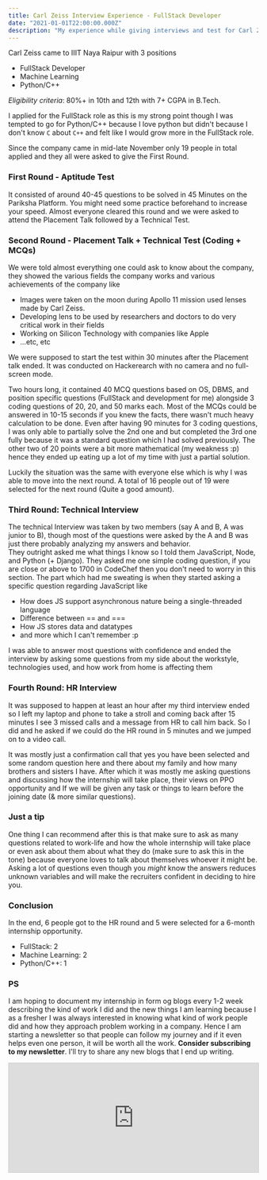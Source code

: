 ```yaml
---
title: Carl Zeiss Interview Experience - FullStack Developer
date: "2021-01-01T22:00:00.000Z"
description: "My experience while giving interviews and test for Carl Zeiss which came to our campus"
---
```


Carl Zeiss came to IIIT Naya Raipur with 3 positions 
- FullStack Developer 
- Machine Learning 
- Python/C++ 

*Eligibility criteria*: 80%+ in 10th and 12th with 7+ CGPA in B.Tech.

I applied for the FullStack role as this is my strong point though I was tempted to go for Python/C++ because I love python but didn't because I don't know `C` about `C++` and felt like I would grow more in the FullStack role. 

Since the company came in mid-late November only 19 people in total applied and they all were asked to give the First Round.

### First Round - Aptitude Test
It consisted of around 40-45 questions to be solved in 45 Minutes on the Pariksha Platform. You might need some practice beforehand to increase your speed. Almost everyone cleared this round and we were asked to attend the Placement Talk followed by a Technical Test.

### Second Round - Placement Talk + Technical Test (Coding + MCQs) 
We were told almost everything one could ask to know about the company, they showed the various fields the company works and various achievements of the company like 
- Images were taken on the moon during Apollo 11 mission used lenses made by Carl Zeiss. 
- Developing lens to be used by researchers and doctors to do very critical work in their fields  
- Working on Silicon Technology with companies like Apple
- ...etc, etc

We were supposed to start the test within 30 minutes after the Placement talk ended. It was conducted on Hackerearch with no camera and no full-screen mode.

Two hours long, it contained 40 MCQ questions based on OS, DBMS, and position specific questions (FullStack and development for me) alongside 3 coding questions of 20, 20, and 50 marks each. Most of the MCQs could be answered in 10-15 seconds if you knew the facts, there wasn't much heavy calculation to be done. Even after having 90 minutes for 3 coding questions, I was only able to partially solve the 2nd one and but completed the 3rd one fully because it was a standard question which I had solved previously. The other two of 20 points were a bit more mathematical (my weakness :p) hence they ended up eating up a lot of my time with just a partial solution.

Luckily the situation was the same with everyone else which is why I was able to move into the next round. A total of 16 people out of 19 were selected for the next round (Quite a good amount). 

### Third Round: Technical Interview 
The technical Interview was taken by two members (say A and B, A was junior to B), though most of the questions were asked by the A and B was just there probably analyzing my answers and behavior.   
They outright asked me what things I know so I told them JavaScript, Node, and Python (+ Django). 
They asked me one simple coding question, if you are close or above to 1700 in CodeChef then you don't need to worry in this section. The part which had me sweating is when they started asking a specific question regarding JavaScript like 
- How does JS support asynchronous nature being a single-threaded language 
- Difference between == and === 
- How JS stores data and datatypes 
- and more which I can't remember :p 

I was able to answer most questions with confidence and ended the interview by asking some questions from my side about the workstyle, technologies used, and how work from home is affecting them

### Fourth Round: HR Interview 
It was supposed to happen at least an hour after my third interview ended so I left my laptop and phone to take a stroll and coming back after 15 minutes I see 3 missed calls and a message from HR to call him back. So I did and he asked if we could do the HR round in 5 minutes and we jumped on to a video call.  

It was mostly just a confirmation call that yes you have been selected and some random question here and there about my family and how many brothers and sisters I have. After which it was mostly me asking questions and discussing how the internship will take place, their views on PPO opportunity and If we will be given any task or things to learn before the joining date (& more similar questions).

### Just a tip

One thing I can recommend after this is that make sure to ask as many questions related to work-life and how the whole internship will take place or even ask about them about what they do (make sure to ask this in the tone) because everyone loves to talk about themselves whoever it might be.   Asking a lot of questions even though you *might* know the answers reduces unknown variables and will make the recruiters confident in deciding to hire you. 

### Conclusion

In the end, 6 people got to the HR round and 5 were selected for a 6-month internship opportunity. 
- FullStack: 2
- Machine Learning: 2 
- Python/C++: 1

### PS 
I am hoping to document my internship in form og blogs every 1-2 week describing the kind of work I did and the new things I am learning because I as a fresher I was always interested in knowing what kind of work people did and how they approach problem working in a company. Hence I am starting a newsletter so that people can follow my journey and if it even helps even one person, it will be worth all the work. **Consider subscribing to my newsletter**. I'll try to share any new blogs that I end up writing. 


<iframe
scrolling="no"
style="width:100%!important;height:220px;border:1px #ccc solid !important"
src="https://buttondown.email/jai_dewani?as_embed=true"
></iframe><br /><br />